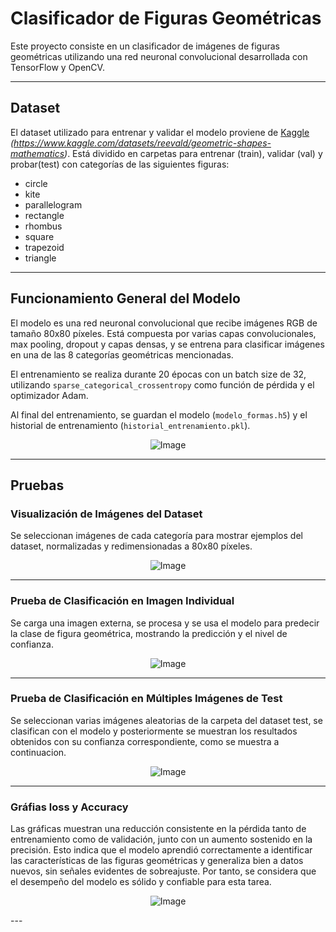 # Clasificador de Figuras Geométricas

Este proyecto consiste en un clasificador de imágenes de figuras geométricas utilizando una red neuronal convolucional desarrollada con TensorFlow y OpenCV.

---

## Dataset

El dataset utilizado para entrenar y validar el modelo proviene de [Kaggle](#) _(https://www.kaggle.com/datasets/reevald/geometric-shapes-mathematics)_. Está dividido en carpetas para entrenar (train), validar (val) y probar(test) con categorías de las siguientes figuras:  
- circle  
- kite  
- parallelogram  
- rectangle  
- rhombus  
- square  
- trapezoid  
- triangle  

---

## Funcionamiento General del Modelo

El modelo es una red neuronal convolucional que recibe imágenes RGB de tamaño 80x80 píxeles. Está compuesta por varias capas convolucionales, max pooling, dropout y capas densas, y se entrena para clasificar imágenes en una de las 8 categorías geométricas mencionadas.

El entrenamiento se realiza durante 20 épocas con un batch size de 32, utilizando `sparse_categorical_crossentropy` como función de pérdida y el optimizador Adam.

Al final del entrenamiento, se guardan el modelo (`modelo_formas.h5`) y el historial de entrenamiento (`historial_entrenamiento.pkl`).

<p align="center">
  <img src="https://github.com/user-attachments/assets/9deb0bec-d146-4c42-9620-fcc6fa6cc1b6" alt="Image">
</p>

---

## Pruebas

### Visualización de Imágenes del Dataset

Se seleccionan imágenes de cada categoría para mostrar ejemplos del dataset, normalizadas y redimensionadas a 80x80 píxeles.

<p align="center">
  <img src="https://github.com/user-attachments/assets/f5ad6ae0-cce1-47d0-b041-252b380324df" alt="Image">
</p>

---

### Prueba de Clasificación en Imagen Individual

Se carga una imagen externa, se procesa y se usa el modelo para predecir la clase de figura geométrica, mostrando la predicción y el nivel de confianza.

<p align="center">
  <img src="https://github.com/user-attachments/assets/45adc758-e3a5-467d-ab07-661a3b2f1b15" alt="Image">
</p>

---

### Prueba de Clasificación en Múltiples Imágenes de Test

Se seleccionan varias imágenes aleatorias de la carpeta del dataset test, se clasifican con el modelo y posteriormente se muestran los resultados obtenidos con su confianza correspondiente, como se muestra a continuacion.

<p align="center">
  <img src="https://github.com/user-attachments/assets/99d5c756-773e-432b-83a3-32d22e2b0dae" alt="Image">
</p>

---

### Gráfias loss y Accuracy

Las gráficas muestran una reducción consistente en la pérdida tanto de entrenamiento como de validación, junto con un aumento sostenido en la precisión. Esto indica que el modelo aprendió correctamente a identificar las características de las figuras geométricas y generaliza bien a datos nuevos, sin señales evidentes de sobreajuste. Por tanto, se considera que el desempeño del modelo es sólido y confiable para esta tarea.

<p align="center">
  <img src="https://github.com/user-attachments/assets/d870e961-5c6c-400a-a91e-b73e85a9b68b" alt="Image">
</p>
---
